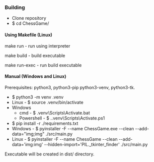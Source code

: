 
### Building

* Clone repository
* $ cd ChessGame/

#### Using Makefile (Linux)

make run - run using interpreter

make build - build executable

make run-exec - run build executable

#### Manual (Windows and Linux)

Prerequisites: python3, python3-pip python3-venv, python3-tk.

* $ python3 -m venv .venv
* Linux - $ source .venv/bin/activate
* Windows
  * cmd - $ .venv\Scripts\Activate.bat
  * Powershell - $ .\.venv\Scripts\Activate.ps1
* $ pip install -r ./requirements.txt
* Windows - $ pyinstaller -F --name ChessGame.exe --clean --add-data="img;img" ./src/main.py
* Linux  - $ pyinstaller -F --name ChessGame --clean --add-data='img:img' --hidden-import='PIL._tkinter_finder' ./src/main.py

Executable will be created in dist/ directory.
